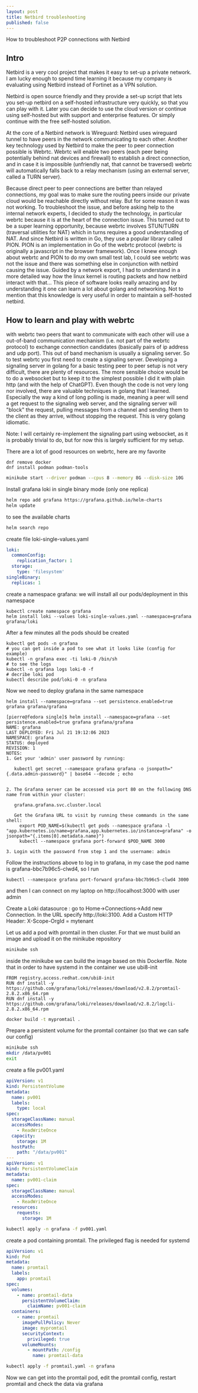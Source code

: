 ```yaml
---
layout: post
title: Netbird troubleshooting
published: false
---
```


How to troubleshoot P2P connections with Netbird
<!--more-->

## Intro

Netbird is a very cool project that makes it easy to set-up a private network. I am lucky enough to spend time learning it because my company is evaluating using Netbird instead of Fortinet as a VPN solution.

Netbird is open source friendly and they provide a set-up script that lets you set-up netbird on a self-hosted infrastructure very quickly, so that you can play with it. Later you can decide to use the cloud version or continue using self-hosted but with support and enterprise features. Or simply continue with the free self-hosted solution.

At the core of a Netbird network is Wireguard: Netbird uses wireguard tunnel to have peers in the network communicating to each other. Another key technology used by Netbird to make the peer to peer connection possible is Webrtc. Webrtc will enable two peers (each peer being potentially behind nat devices and firewall) to establish a direct connection, and in case it is impossible (unfriendly nat, that cannot be traversed) webrtc will automatically falls back to a relay mechanism (using an external server, called a TURN server).

Because direct peer to peer connections are better than relayed connections, my goal was to make sure the routing peers inside our private cloud would be reachable directly without relay. But for some reason it was not working. To troubleshoot the issue, and before asking help to the internal network experts, I decided to study the technology, in particular webrtc because it is at the heart of the connection issue. This turned out to be a super learning opportunity, because webrtc involves STUN/TURN (traversal utilities for NAT) which in turns requires a good understanding of NAT. And since Netbird is written in Go, they use a popular library called PION. PION is an implementation in Go of the webrtc protocol (webrtc is originally a javascript in the browser framework). Once I knew enough about webrtc and PION to do my own small test lab, I could see webrtc was not the issue and there was something else in conjunction with netbird causing the issue. Guided by a network export, I had to understand in a more detailed way how the linux kernel is routing packets and how netbird interact with that...  This piece of software looks really amazing and by understanding it one can learn a lot about golang and networking. Not to mention that this knowledge is very useful in order to maintain a self-hosted netbird.

## How to learn and play with webrtc


with webrtc two peers that want to communicate with each other will use a out-of-band communication mechanism (i.e. not part of the webrtc protocol) to exchange connection candidates (basically pairs of ip address and udp port). This out of band mechanism is usually a signaling server. So to test webrtc you first need to create a signaling server. Developing a signaling server in golang for a basic testing peer to peer setup is not very difficult, there are plenty of resources. The more sensible choice would be to do a websocket but to keep it to the simplest possible I did it with plain http (and with the help of ChatGPT). Even though the code is not very long nor involved, there are valuable techniques in golang that I learned. Especially the way a kind of long polling is made, meaning a peer will send a get request to the signaling web server, and the signaling server will "block" the request, pulling messages from a channel and sending them to the client as they arrive, without stopping the request. This is very golang idiomatic.

Note: I will certainly re-implement the signaling part using websocket, as it is probably trivial to do, but for now this is largely sufficient for my setup.


There are a lot of good resources on webrtc, here are my favorite



```
dnf remove docker
dnf install podman podman-tools
```

```bash
minikube start --driver podman --cpus 8 --memory 8G --disk-size 10G
```

Install grafana loki in single binary mode (only one replica)

```bash
helm repo add grafana https://grafana.github.io/helm-charts
helm update
```

to see the available charts
```bash
helm search repo
```

create file loki-single-values.yaml

```yaml
loki:
  commonConfig:
    replication_factor: 1
  storage:
    type: 'filesystem'
singleBinary:
  replicas: 1
```

create a namespace grafana: we will install all our pods/deployment in this namespace

```ssh
kubectl create namespace grafana
helm install loki --values loki-single-values.yaml --namespace=grafana grafana/loki
```

After a few minutes all the pods should be created
```ssh
kubectl get pods -n grafana
# you can get inside a pod to see what it looks like (config for example)
kubectl -n grafana exec -ti loki-0 /bin/sh
# to see the logs
kubectl -n grafana logs loki-0 -f
# decribe loki pod
kubectl describe pod/loki-0 -n grafana
```

Now we need to deploy grafana in the same namespace

```
helm install --namespace=grafana --set persistence.enabled=true grafana grafana/grafana
```

```text
[pierre@fedora single]$ helm install --namespace=grafana --set persistence.enabled=true grafana grafana/grafana
NAME: grafana
LAST DEPLOYED: Fri Jul 21 19:12:06 2023
NAMESPACE: grafana
STATUS: deployed
REVISION: 1
NOTES:
1. Get your 'admin' user password by running:

   kubectl get secret --namespace grafana grafana -o jsonpath="{.data.admin-password}" | base64 --decode ; echo


2. The Grafana server can be accessed via port 80 on the following DNS name from within your cluster:

   grafana.grafana.svc.cluster.local

   Get the Grafana URL to visit by running these commands in the same shell:
     export POD_NAME=$(kubectl get pods --namespace grafana -l "app.kubernetes.io/name=grafana,app.kubernetes.io/instance=grafana" -o jsonpath="{.items[0].metadata.name}")
     kubectl --namespace grafana port-forward $POD_NAME 3000

3. Login with the password from step 1 and the username: admin
```

Follow the instructions above to log in to grafana, in my case the pod name is grafana-bbc7b96c5-clwd4, so I run

```ssh
kubectl --namespace grafana port-forward grafana-bbc7b96c5-clwd4 3000
```

and then I can connect on my laptop on http://localhost:3000 with user admin

Create a Loki datasource : go to Home->Connections->Add new Connection. In the URL specify http://loki:3100. Add a Custom HTTP Header: X-Scope-OrgId = mytenant


Let us add a pod with promtail in then cluster. For that we must build an image and upload it on the minikube repository

```bash
minikube ssh
```
inside the minikube we can build the image based on this Dockerfile. Note that in order to have systemd in the container we use ubi8-init

```text
FROM registry.access.redhat.com/ubi8-init
RUN dnf install -y https://github.com/grafana/loki/releases/download/v2.8.2/promtail-2.8.2.x86_64.rpm
RUN dnf install -y https://github.com/grafana/loki/releases/download/v2.8.2/logcli-2.8.2.x86_64.rpm
```

```bash
docker build -t mypromtail .
```

Prepare a persistent volume for the promtail container (so that we can safe our config)

```bash
minikube ssh
mkdir /data/pv001
exit
```

create a file pv001.yaml

```yaml
apiVersion: v1
kind: PersistentVolume
metadata:
  name: pv001
  labels:
    type: local
spec:
  storageClassName: manual
  accessModes:
    - ReadWriteOnce
  capacity:
    storage: 1M
  hostPath:
    path: "/data/pv001"
---
apiVersion: v1
kind: PersistentVolumeClaim
metadata:
  name: pv001-claim
spec:
  storageClassName: manual
  accessModes:
    - ReadWriteOnce
  resources:
    requests:
      storage: 1M
```

```bash
kubectl apply -n grafana -f pv001.yaml
```

create a pod containing promtail. The privileged flag is needed for systemd

```yaml
apiVersion: v1
kind: Pod
metadata:
  name: promtail
  labels:
    app: promtail
spec:
  volumes:
    - name: promtail-data
      persistentVolumeClaim:
        claimName: pv001-claim
  containers:
    - name: promtail
      imagePullPolicy: Never
      image: mypromtail
      securityContext:
        privileged: true
      volumeMounts:
        - mountPath: /config
          name: promtail-data
```

```bash
kubectl apply -f promtail.yaml -n grafana
```

Now we can get into the promtail pod, edit the promtail config, restart promtail and check the data via grafana


